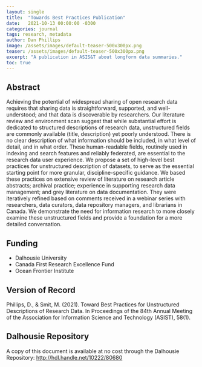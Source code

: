 ```yaml
---
layout: single
title:  "Towards Best Practices Publication"
date:   2021-10-13 00:00:00 -0300
categories: journal
tags: research, metadata
author: Dan Phillips
image: /assets/images/default-teaser-500x300px.png
teaser: /assets/images/default-teaser-500x300px.png
excerpt: "A publication in ASIS&T about longform data summaries."
toc: true
---
```


## Abstract

Achieving the potential of widespread sharing of open research data requires that sharing data is straightforward, supported, and well-understood; and that data is discoverable by researchers. Our literature review and environment scan suggest that while substantial effort is dedicated to structured descriptions of research data, unstructured fields are commonly available (title, description) yet poorly understood. There is no clear description of what information should be included, in what level of detail, and in what order. These human-readable fields, routinely used in indexing and search features and reliably federated, are essential to the research data user experience. We propose a set of high-level best practices for unstructured description of datasets, to serve as the essential starting point for more granular, discipline-specific guidance. We based these practices on extensive review of literature on research article abstracts; archival practice; experience in supporting research data management; and grey literature on data documentation. They were iteratively refined based on comments received in a webinar series with researchers, data curators, data repository managers, and librarians in Canada. We demonstrate the need for information research to more closely examine these unstructured fields and provide a foundation for a more detailed conversation.

## Funding

* Dalhousie University
* Canada First Research Excellence Fund
* Ocean Frontier Institute

## Version of Record

<div class="reference"> Phillips, D., & Smit, M. (2021). Toward Best Practices for Unstructured Descriptions of Research Data. In Proceedings of the 84th Annual Meeting of the Association for Information Science and Technology (ASIST), 58(1). <https://doi.org/10.1002/pra2.458></div>

## Dalhousie Repository

A copy of this document is available at no cost through the Dalhousie Repository: <http://hdl.handle.net/10222/80680>
